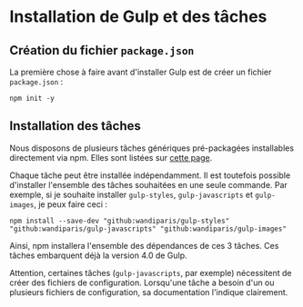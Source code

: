 # Installation de Gulp et des tâches

## Création du fichier `package.json`

La première chose à faire avant d'installer Gulp est de créer un fichier
`package.json` :

```
npm init -y
```

## Installation des tâches

Nous disposons de plusieurs tâches génériques pré-packagées installables
directement via npm. Elles sont listées sur
[cette page](https://github.com/WandiParis?utf8=%E2%9C%93&q=gulp-&type=&language=).

Chaque tâche peut être installée indépendamment. Il est toutefois possible
d'installer l'ensemble des tâches souhaitées en une seule commande. Par exemple,
si je souhaite installer `gulp-styles`, `gulp-javascripts` et `gulp-images`, je
peux faire ceci :

```
npm install --save-dev "github:wandiparis/gulp-styles" "github:wandiparis/gulp-javascripts" "github:wandiparis/gulp-images"
```

Ainsi, npm installera l'ensemble des dépendances de ces 3 tâches. Ces tâches
embarquent déjà la version 4.0 de Gulp.

Attention, certaines tâches (`gulp-javascripts`, par exemple) nécessitent de
créer des fichiers de configuration. Lorsqu'une tâche a besoin d'un ou plusieurs
fichiers de configuration, sa documentation l'indique clairement.
